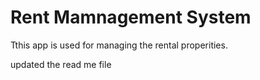 # Rent Mamnagement System

Tthis app is used for managing the rental properities.

updated the read me file